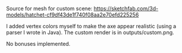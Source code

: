 Source for mesh for custom scene: https://sketchfab.com/3d-models/hatchet-cf9df43de1f740f08aa2e70efd225256

I added vertex colors myself to make the axe appear realistic (using a parser I wrote in Java). The custom render is in outputs/custom.png.

No bonuses implemented.
